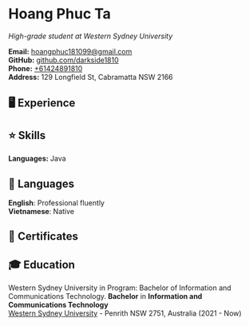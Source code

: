# Hoang Phuc Ta
*High-grade student at Western Sydney University*<br>

**Email:** [hoangphuc181099@gmail.com](mailto:hoangphuc181099@gmail.com)<br>
**GitHub:** [github.com/darkside1810](https://github.com/darkside1810)<br>
**Phone:** [+61424891810](tel:+61424891810)<br>
**Address:** 129 Longfield St, Cabramatta NSW 2166<br>

## 🖥 Experience

## ⭐ Skills
**Languages:** Java

## 💬 Languages
**English**: Professional fluently<br>
**Vietnamese**: Native

## 📜 Certificates

## 🎓 Education
Western Sydney University in Program: Bachelor of Information and Communications Technology.
**Bachelor** in **Information and Communications Technology**<br>
[Western Sydney University](https://www.westernsydney.edu.au/) - Penrith NSW 2751, Australia (2021 - Now)
